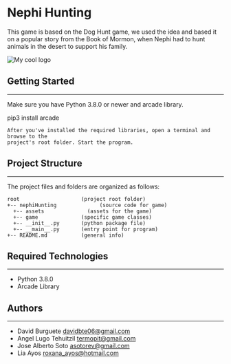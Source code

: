 # Nephi Hunting
This game is based on the Dog Hunt game, we used the idea and based it on a popular story from the Book of Mormon, when Nephi had to hunt animals in the desert to support his family.

<img src="assets/images/logo.jpg" alt="My cool logo"/>

## Getting Started
---
Make sure you have Python 3.8.0 or newer and arcade library.

pip3 install arcade
```
After you've installed the required libraries, open a terminal and browse to the
project's root folder. Start the program.
```
## Project Structure
---
The project files and folders are organized as follows:
```
root                    (project root folder)
+-- nephiHunting              (source code for game)
  +-- assets              (assets for the game)
  +-- game              (specific game classes)
  +-- __init__.py       (python package file)
  +-- __main__.py       (entry point for program)
+-- README.md           (general info)
```

## Required Technologies
---
* Python 3.8.0
* Arcade Library

## Authors
---
* David Burguete davidbte06@gmail.com
* Angel Lugo Tehuitzil termopit@gmail.com
* Jose Alberto Soto asotorev@gmail.com
* Lia Ayos roxana_ayos@hotmail.com
